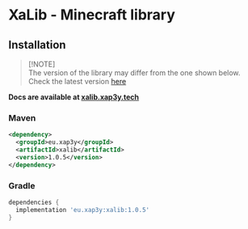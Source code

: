 # XaLib - Minecraft library

## Installation

> [!NOTE]\
> The version of the library may differ from the one shown below. \
> Check the latest version [here](https://github.com/xap3y/XaLib/packages/2173480)

**Docs are available at [xalib.xap3y.tech](https://xalib.xap3y.tech)**
### Maven

```xml
<dependency>
  <groupId>eu.xap3y</groupId>
  <artifactId>xalib</artifactId>
  <version>1.0.5</version>
</dependency>
```

### Gradle

```groovy
dependencies {
  implementation 'eu.xap3y:xalib:1.0.5'
}
```
